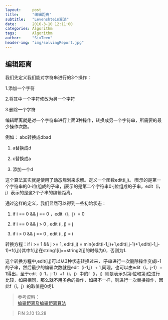 ```yaml
---
layout:     post
title:      "编辑距离"
subtitle:   "Levenshtein算法"
date:       2016-3-10 12:11:00
categories: Algorithm
tags:       Algorithm
author:     "SixTeen"
header-img: "img/solvingReport.jpg"
---
```


## 编辑距离

我们先定义我们能对字符串进行的3个操作：

1.添加一个字符

2.将其中一个字符修改为另一个字符

3.删除一个字符

编辑距离就是对一个字符串进行上面3种操作，转换成另一个字符串，所需要的最少操作次数。

例如： abc转换成dbad

1. a替换成d

2. c替换成a

3. 添加一个d

这个算法其实就是使用了动态规划来求解。定义一个函数edit(i,j)。i表示的是第一个字符串的0-i位组成的子串，j表示的是第二个字符串0-j位组成的子串，edit（i，j）表示的是这2个子串的编辑距离。

通过这样的定义，我们显然可以得到一些初始状态：

1. if i == 0 && j == 0 ，edit（i，j）= 0

2. if i == 0 && j >  0 , edit (i, j) = j

3. if i >  0 && j == 0 , edit (i, j) = i

转换方程：if i >= 1 && j  >= 1, edit(i,j) = min{edit(i-1,j)+1,edit(i,j-1)+1,edit(i-1,j-1)+f(i,j)}其中f(i,j)在string1[i]==string2[j]的时候为0，否则为1.

这个转换方程中,edit(i,j)可以从3种状态转换过来，i子串进行一次删除操作变成i-1的子串，然后最少的编辑次数就是edit（i-1,j）+ 1,同理，也可以由edit（i，j-1）+ 1得出，至于edit（i-1，j-1）+f（i，j）中的f（i，j）则是表示对第i位和第j位进行比较，如果相同，那么就不用多余的操作，如果不一样，则进行一次替换操作，因此f（i，j）的取值是0或1.


>参考资料：<br/>[编辑距离及编辑距离算法](http://www.cnblogs.com/biyeymyhjob/archive/2012/09/28/2707343.html)

>FIN 3.10 13.28
